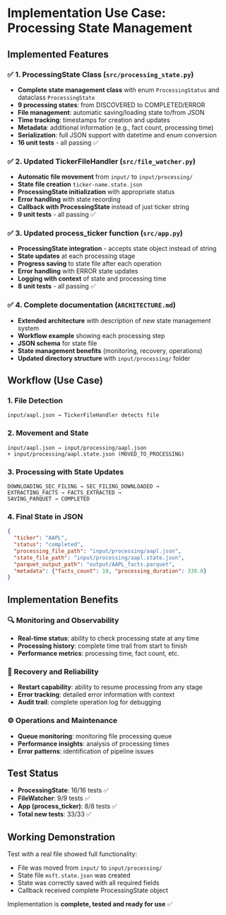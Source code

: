 # Implementation Use Case: Processing State Management

## Implemented Features

### ✅ 1. ProcessingState Class (`src/processing_state.py`)
- **Complete state management class** with enum `ProcessingStatus` and dataclass `ProcessingState`
- **9 processing states**: from DISCOVERED to COMPLETED/ERROR
- **File management**: automatic saving/loading state to/from JSON
- **Time tracking**: timestamps for creation and updates
- **Metadata**: additional information (e.g., fact count, processing time)
- **Serialization**: full JSON support with datetime and enum conversion
- **16 unit tests** - all passing ✅

### ✅ 2. Updated TickerFileHandler (`src/file_watcher.py`)
- **Automatic file movement** from `input/` to `input/processing/`
- **State file creation** `ticker-name.state.json`
- **ProcessingState initialization** with appropriate status
- **Error handling** with state recording
- **Callback with ProcessingState** instead of just ticker string
- **9 unit tests** - all passing ✅

### ✅ 3. Updated process_ticker function (`src/app.py`)
- **ProcessingState integration** - accepts state object instead of string
- **State updates** at each processing stage
- **Progress saving** to state file after each operation
- **Error handling** with ERROR state updates
- **Logging with context** of state and processing time
- **8 unit tests** - all passing ✅

### ✅ 4. Complete documentation (`ARCHITECTURE.md`)
- **Extended architecture** with description of new state management system
- **Workflow example** showing each processing step
- **JSON schema** for state file
- **State management benefits** (monitoring, recovery, operations)
- **Updated directory structure** with `input/processing/` folder

## Workflow (Use Case)

### 1. File Detection
```
input/aapl.json → TickerFileHandler detects file
```

### 2. Movement and State
```
input/aapl.json → input/processing/aapl.json
+ input/processing/aapl.state.json (MOVED_TO_PROCESSING)
```

### 3. Processing with State Updates
```
DOWNLOADING_SEC_FILING → SEC_FILING_DOWNLOADED → 
EXTRACTING_FACTS → FACTS_EXTRACTED → 
SAVING_PARQUET → COMPLETED
```

### 4. Final State in JSON
```json
{
  "ticker": "AAPL",
  "status": "completed",
  "processing_file_path": "input/processing/aapl.json",
  "state_file_path": "input/processing/aapl.state.json",
  "parquet_output_path": "output/AAPL_facts.parquet",
  "metadata": {"facts_count": 10, "processing_duration": 330.0}
}
```

## Implementation Benefits

### 🔍 Monitoring and Observability
- **Real-time status**: ability to check processing state at any time
- **Processing history**: complete time trail from start to finish
- **Performance metrics**: processing time, fact count, etc.

### 🔄 Recovery and Reliability  
- **Restart capability**: ability to resume processing from any stage
- **Error tracking**: detailed error information with context
- **Audit trail**: complete operation log for debugging

### ⚙️ Operations and Maintenance
- **Queue monitoring**: monitoring file processing queue
- **Performance insights**: analysis of processing times
- **Error patterns**: identification of pipeline issues

## Test Status

- **ProcessingState**: 16/16 tests ✅
- **FileWatcher**: 9/9 tests ✅  
- **App (process_ticker)**: 8/8 tests ✅
- **Total new tests**: 33/33 ✅

## Working Demonstration

Test with a real file showed full functionality:
- File was moved from `input/` to `input/processing/`
- State file `msft.state.json` was created
- State was correctly saved with all required fields
- Callback received complete ProcessingState object

Implementation is **complete, tested and ready for use** ✅
